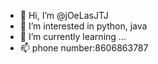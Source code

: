 - 👋 Hi, I’m @jOeLasJTJ
- 👀 I’m interested in python, java
- 🌱 I’m currently learning ...
- 📫 phone number:8606863787

<!---
jOeLasJTJ/jOeLasJTJ is a ✨ special ✨ repository because its `README.md` (this file) appears on your GitHub profile.
You can click the Preview link to take a look at your changes.
--->
